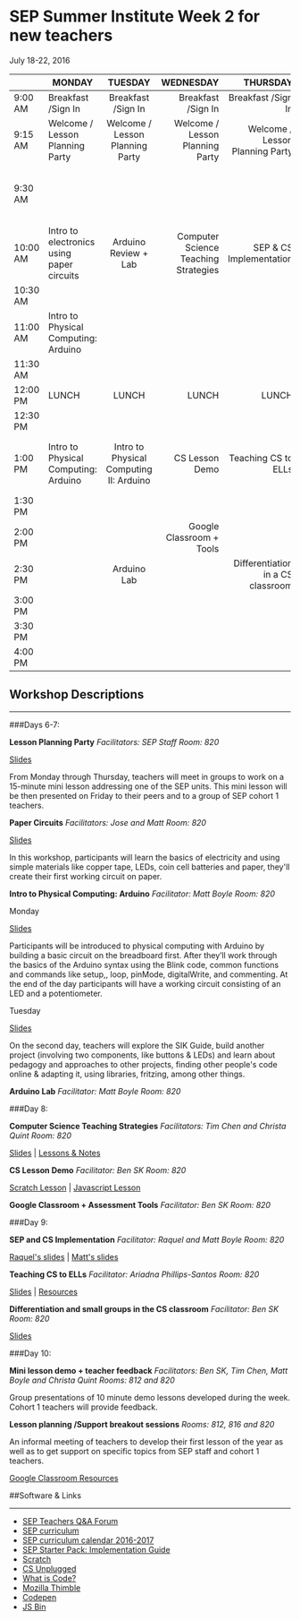 # SEP Summer Institute Week 2 for new teachers
July 18-22, 2016


|| MONDAY  | TUESDAY        | WEDNESDAY | THURSDAY| FRIDAY
| ------| ------------- |:-------------:| -----:|-----:|-----:|
| 9:00 AM |Breakfast /Sign In|Breakfast /Sign In|Breakfast /Sign In|Breakfast /Sign In|Breakfast /Sign In
9:15 AM |Welcome / Lesson Planning Party |Welcome / Lesson Planning Party|Welcome / Lesson Planning Party|Welcome / Lesson Planning Party|Welcome / Lesson Planning Party|
9:30 AM ||||| Mini lesson demo + feedback session
10:00 AM | Intro to electronics using paper circuits|Arduino Review + Lab|Computer Science Teaching Strategies|SEP & CS Implementation|
10:30 AM| 
11:00 AM | Intro to Physical Computing: Arduino
11:30 AM |
12:00 PM |LUNCH|LUNCH|LUNCH|LUNCH|LUNCH|
12:30 PM |
1:00 PM |Intro to Physical Computing: Arduino|Intro to Physical Computing II: Arduino|CS Lesson Demo|Teaching CS to ELLs|Lesson planning / Support breakout sessions|
1:30 PM |
2:00 PM |||Google Classroom + Tools|
2:30 PM ||Arduino Lab||Differentiation in a CS classroom|
3:00 PM |
3:30 PM |
4:00 PM  |

## Workshop Descriptions
***
###Days 6-7:

**Lesson Planning Party**
*Facilitators: SEP Staff*
*Room: 820*

[Slides](https://docs.google.com/a/strongschools.nyc/presentation/d/1yk3502TXoVDZK5kXIIkBHR-VRl6cRPjX-cAUIEGkN0o/edit?usp=sharing)

From Monday through Thursday, teachers will meet in groups to work on a 15-minute mini lesson addressing one of the SEP units. This mini lesson will be then presented on Friday to their peers and to a group of SEP cohort 1 teachers.

**Paper Circuits**
*Facilitators: Jose and Matt*
*Room: 820*

[Slides](https://docs.google.com/a/strongschools.nyc/presentation/d/1NQ2Di4PVGhurg-o_UjsZzBrJooxAwAe_RqKR8mFqk64/edit?usp=sharing)

In this workshop, participants will learn the basics of electricity and using simple materials like copper tape, LEDs, coin cell batteries and paper, they'll create their first working circuit on paper.

**Intro to Physical Computing: Arduino**
*Facilitator: Matt Boyle*
*Room: 820*

Monday

[Slides](https://docs.google.com/a/strongschools.nyc/presentation/d/1gvT0b6IUNgIi6CRoDJzTAxkIEPkWZ0V3i54fBuDlNlo/edit?usp=sharing)

Participants will be introduced to physical computing with Arduino by building a basic circuit on the breadboard first. After they’ll work through the basics of the Arduino syntax using the Blink code, common functions and commands like setup,, loop, pinMode, digitalWrite, and commenting. At the end of the day participants will have a working circuit consisting of an LED and a potentiometer. 

Tuesday

[Slides](https://docs.google.com/a/strongschools.nyc/presentation/d/1gvT0b6IUNgIi6CRoDJzTAxkIEPkWZ0V3i54fBuDlNlo/edit?usp=sharing)

On the second day, teachers will explore the SIK Guide, build another project (involving two components, like buttons & LEDs) and learn about pedagogy and approaches to other projects, finding other people's code online & adapting it, using libraries, fritzing, among other things.


**Arduino Lab**
*Facilitator: Matt Boyle*
*Room: 820*

###Day 8:

**Computer Science Teaching Strategies**
*Facilitators: Tim Chen and Christa Quint*
*Room: 820*

[Slides](https://docs.google.com/presentation/d/1m_8YLyD8fjcSs3GkYKaMAU5qVKyMtWCd-AWwGaerUN0/edit?usp=sharing) | [Lessons & Notes](https://drive.google.com/a/strongschools.nyc/folderview?id=0B3omYkYPfQ0yZFZYWDFVNEg0Nmc&usp=sharing)


**CS Lesson Demo**
*Facilitator: Ben SK*
*Room: 820*

[Scratch Lesson](https://docs.google.com/presentation/d/1GIksaQMp1V_CxZcZNW-7UU7KyTQPi84E-YWggYOqxWY/edit?usp=sharing) | [Javascript Lesson](https://docs.google.com/presentation/d/1PB1c3xGxt9706-eDEtLLxEpNYM5ttPVsJ05j4iIPUfU/edit?usp=sharing)

**Google Classroom + Assessment Tools**
*Facilitator: Ben SK*
*Room: 820*

###Day 9:

**SEP and CS Implementation**
*Facilitator: Raquel and Matt Boyle*
*Room: 820*

[Raquel's slides](https://docs.google.com/presentation/d/1I5Kx_HbvBqQXNRU6pAaKX1R3OgbI7fQ6t5MMS64tnr0/edit?usp=sharing) | [Matt's slides](https://docs.google.com/a/strongschools.nyc/presentation/d/1WrUkeOwT0heZWZB2WqWpfW3dKrPiVr2RQLQAqMKjA-g/edit?usp=sharing)

**Teaching CS to ELLs**
*Facilitator: Ariadna Phillips-Santos*
*Room: 820*

[Slides](https://docs.google.com/a/strongschools.nyc/presentation/d/1yd3-Ic_r487MU1UJQ4A5_2D1FVQijy2zbvRbojQ9eVU/edit?usp=sharing) | [Resources](http://bit.ly/2aclh6S)

**Differentiation and small groups in the CS classroom**
*Facilitator: Ben SK*
*Room: 820*

[Slides](https://docs.google.com/presentation/d/1hL-VyZkavB1bgphF5ojT551JJlJt_L2P4TGLeNiA7aA/edit#slide=id.g10d5bd1038_1_0)

###Day 10:

**Mini lesson demo + teacher feedback**
*Facilitators: Ben SK, Tim Chen, Matt Boyle and Christa Quint*
*Rooms: 812 and 820*

Group presentations of 10 minute demo lessons developed during the week. Cohort 1 teachers will provide feedback.

**Lesson planning /Support breakout sessions**
*Rooms: 812, 816 and 820*

An informal meeting of teachers to develop their first lesson of the year as well as to get support on specific topics from SEP staff and cohort 1 teachers. 

[Google Classroom Resources](https://drive.google.com/a/strongschools.nyc/folderview?id=0B3omYkYPfQ0yZFd0YTZfNDlNSkU&usp=sharing)

##Software & Links
***
*   [SEP Teachers Q&A Forum](http://tinyurl.com/septeachers)
*   [SEP curriculum](https://drive.google.com/open?id=0B8D2ft9M8qQCamQwZGpJMEU2TEk)
*   [SEP curriculum calendar 2016-2017](https://docs.google.com/a/strongschools.nyc/document/d/10a8UPH6-v-aoAXGVo1c68VapsTHkJXgzROd6vStX6ZU/edit?usp=sharing)
*   [SEP Starter Pack: Implementation Guide](https://drive.google.com/a/strongschools.nyc/file/d/0B1tN9SuyE6fxOHJOZkxsYURPRHc/view)
*   [Scratch](https://scratch.mit.edu/)
*   [CS Unplugged](http://csunplugged.org/)
*   [What is Code?](https://www.bloomberg.com/graphics/2015-paul-ford-what-is-code/)
*   [Mozilla Thimble](https://thimble.mozilla.org/en-US/)
*   [Codepen](http://codepen.io/)
*   [JS Bin](https://jsbin.com/?html,output)

